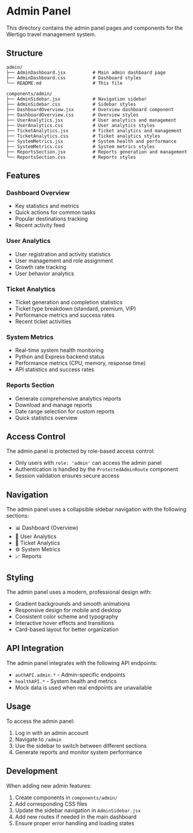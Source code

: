 # Admin Panel

This directory contains the admin panel pages and components for the Wertigo travel management system.

## Structure

```
admin/
├── AdminDashboard.jsx          # Main admin dashboard page
├── AdminDashboard.css          # Dashboard styles
└── README.md                   # This file

components/admin/
├── AdminSidebar.jsx            # Navigation sidebar
├── AdminSidebar.css            # Sidebar styles
├── DashboardOverview.jsx       # Overview dashboard component
├── DashboardOverview.css       # Overview styles
├── UserAnalytics.jsx           # User analytics and management
├── UserAnalytics.css           # User analytics styles
├── TicketAnalytics.jsx         # Ticket analytics and management
├── TicketAnalytics.css         # Ticket analytics styles
├── SystemMetrics.jsx           # System health and performance
├── SystemMetrics.css           # System metrics styles
├── ReportsSection.jsx          # Reports generation and management
└── ReportsSection.css          # Reports styles
```

## Features

### Dashboard Overview
- Key statistics and metrics
- Quick actions for common tasks
- Popular destinations tracking
- Recent activity feed

### User Analytics
- User registration and activity statistics
- User management and role assignment
- Growth rate tracking
- User behavior analytics

### Ticket Analytics
- Ticket generation and completion statistics
- Ticket type breakdown (standard, premium, VIP)
- Performance metrics and success rates
- Recent ticket activities

### System Metrics
- Real-time system health monitoring
- Python and Express backend status
- Performance metrics (CPU, memory, response time)
- API statistics and success rates

### Reports Section
- Generate comprehensive analytics reports
- Download and manage reports
- Date range selection for custom reports
- Quick statistics overview

## Access Control

The admin panel is protected by role-based access control:
- Only users with `role: 'admin'` can access the admin panel
- Authentication is handled by the `ProtectedAdminRoute` component
- Session validation ensures secure access

## Navigation

The admin panel uses a collapsible sidebar navigation with the following sections:
- 📊 Dashboard (Overview)
- 👥 User Analytics
- 🎫 Ticket Analytics
- ⚙️ System Metrics
- 📈 Reports

## Styling

The admin panel uses a modern, professional design with:
- Gradient backgrounds and smooth animations
- Responsive design for mobile and desktop
- Consistent color scheme and typography
- Interactive hover effects and transitions
- Card-based layout for better organization

## API Integration

The admin panel integrates with the following API endpoints:
- `authAPI.admin.*` - Admin-specific endpoints
- `healthAPI.*` - System health and metrics
- Mock data is used when real endpoints are unavailable

## Usage

To access the admin panel:
1. Log in with an admin account
2. Navigate to `/admin`
3. Use the sidebar to switch between different sections
4. Generate reports and monitor system performance

## Development

When adding new admin features:
1. Create components in `components/admin/`
2. Add corresponding CSS files
3. Update the sidebar navigation in `AdminSidebar.jsx`
4. Add new routes if needed in the main dashboard
5. Ensure proper error handling and loading states 